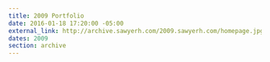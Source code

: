 ```yaml
---
title: 2009 Portfolio
date: 2016-01-18 17:20:00 -05:00
external_link: http://archive.sawyerh.com/2009.sawyerh.com/homepage.jpg
dates: 2009
section: archive
---
```


